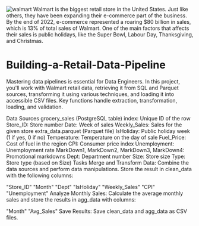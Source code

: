 
![walmart](https://github.com/AYOUB09S/Building-a-Retail-Data-Pipeline/assets/78933570/39abc8dd-ff27-48ab-acf1-5faae0105693)
Walmart is the biggest retail store in the United States. Just like others, they have been expanding their e-commerce part of the business. By the end of 2022, e-commerce represented a roaring $80 billion in sales, which is 13% of total sales of Walmart. One of the main factors that affects their sales is public holidays, like the Super Bowl, Labour Day, Thanksgiving, and Christmas.
# Building-a-Retail-Data-Pipeline
Mastering data pipelines is essential for Data Engineers. In this project, you'll work with Walmart retail data, retrieving it from SQL and Parquet sources, transforming it using various techniques, and loading it into accessible CSV files. Key functions handle extraction, transformation, loading, and validation.

Data Sources
grocery_sales (PostgreSQL table)
index: Unique ID of the row
Store_ID: Store number
Date: Week of sales
Weekly_Sales: Sales for the given store
extra_data.parquet (Parquet file)
IsHoliday: Public holiday week (1 if yes, 0 if no)
Temperature: Temperature on the day of sale
Fuel_Price: Cost of fuel in the region
CPI: Consumer price index
Unemployment: Unemployment rate
MarkDown1, MarkDown2, MarkDown3, MarkDown4: Promotional markdowns
Dept: Department number
Size: Store size
Type: Store type (based on Size)
Tasks
Merge and Transform Data: Combine the data sources and perform data manipulations. Store the result in clean_data with the following columns:

"Store_ID"
"Month"
"Dept"
"IsHoliday"
"Weekly_Sales"
"CPI"
"Unemployment"
Analyze Monthly Sales: Calculate the average monthly sales and store the results in agg_data with columns:

"Month"
"Avg_Sales"
Save Results: Save clean_data and agg_data as CSV files.
